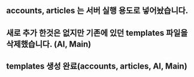 ## accounts, articles 는 서버 실행 용도로 넣어놨습니다. 
## 새로 추가 한것은 없지만 기존에 있던 templates 파일을 삭제했습니다. (AI, Main)
## templates 생성 완료(accounts, articles, AI, Main)
